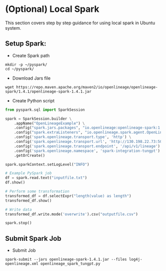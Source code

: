 # (Optional) Local Spark

This section covers step by step guidance for using local spark in Ubuntu system.

## Setup Spark:
- Create Spark path
```console
mkdir -p ~/pyspark/
cd ~/pyspark/
```

- Download Jars file
```console
wget https://repo.maven.apache.org/maven2/io/openlineage/openlineage-spark/1.4.1/openlineage-spark-1.4.1.jar
```

- Create Python script
```python
from pyspark.sql import SparkSession

spark = SparkSession.builder \
    .appName("OpenLineageExample") \
    .config("spark.jars.packages", "io.openlineage:openlineage-spark:1.4.1") \
    .config("spark.extraListeners", "io.openlineage.spark.agent.OpenLineageSparkListener") \
    .config('spark.openlineage.transport.type', 'http') \
    .config('spark.openlineage.transport.url', 'http://130.198.22.73:5000') \
    .config('spark.openlineage.transport.endpoint', '/api/v1/lineage') \
    .config('spark.openlineage.namespace', 'spark-integration-tungpt') \
    .getOrCreate()

spark.sparkContext.setLogLevel("INFO")

# Example PySpark job
df = spark.read.text("inputfile.txt")
df.show()

# Perform some transformation
transformed_df = df.selectExpr("length(value) as length")
transformed_df.show()

# Write data
transformed_df.write.mode('overwrite').csv("outputfile.csv")

spark.stop()
```

## Submit Spark Job
- Submit Job
```console
spark-submit --jars openlineage-spark-1.4.1.jar --files log4j-openlineage.xml openlineage_spark_tungpt.py
```

